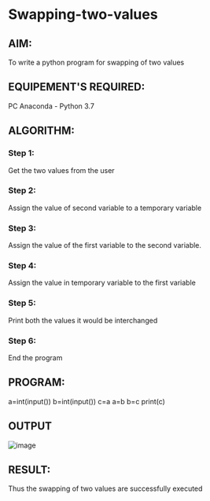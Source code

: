 # Swapping-two-values
## AIM:
To write a python program for swapping of two values
## EQUIPEMENT'S REQUIRED: 
PC
Anaconda - Python 3.7
## ALGORITHM: 
### Step 1:
Get the two values from the user
### Step 2: 
Assign the value of second variable to a temporary variable 
### Step 3: 
Assign the value of the first variable to the second variable.
### Step 4:  
Assign the value in temporary variable to the first variable
### Step 5: 
Print both the values it would be interchanged
### Step 6: 
End the program
## PROGRAM:
a=int(input())
b=int(input())
c=a
a=b
b=c
print(c)
## OUTPUT
![image](https://user-images.githubusercontent.com/118679883/208679804-fc2135ee-7bf0-43f7-9311-173ed06e860f.png)


## RESULT:
Thus the swapping of two values are successfully executed



